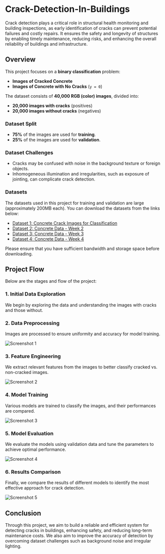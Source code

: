 # Crack-Detection-In-Buildings
Crack detection plays a critical role in structural health monitoring and building inspections, as early identification of cracks can prevent potential failures and costly repairs. It ensures the safety and longevity of structures by enabling timely maintenance, reducing risks, and enhancing the overall reliability of buildings and infrastructure.

## Overview

This project focuses on a **binary classification** problem:

- **Images of Cracked Concrete**
- **Images of Concrete with No Cracks** (`y = 0`)

The dataset consists of **40,000 RGB (color) images**, divided into:

- **20,000 images with cracks** (positives)
- **20,000 images without cracks** (negatives)

### Dataset Split

- **75%** of the images are used for **training**.
- **25%** of the images are used for **validation**.

### Dataset Challenges

- Cracks may be confused with noise in the background texture or foreign objects.
- Inhomogeneous illumination and irregularities, such as exposure of jointing, can complicate crack detection.

### Datasets

The datasets used in this project for training and validation are large (approximately 200MB each). You can download the datasets from the links below:

- [Dataset 1: Concrete Crack Images for Classification](https://s3-api.us-geo.objectstorage.softlayer.net/cf-courses-data/CognitiveClass/DL0321EN/data/images/concrete_crack_images_for_classification.zip)
- [Dataset 2: Concrete Data - Week 2](https://s3-api.us-geo.objectstorage.softlayer.net/cf-courses-data/CognitiveClass/DL0321EN/data/concrete_data_week2.zip)
- [Dataset 3: Concrete Data - Week 3](https://cf-courses-data.s3.us.cloud-object-storage.appdomain.cloud/IBMDeveloperSkillsNetwork-DL0321EN-SkillsNetwork/concrete_data_week3.zip)
- [Dataset 4: Concrete Data - Week 4](https://s3-api.us-geo.objectstorage.softlayer.net/cf-courses-data/CognitiveClass/DL0321EN/data/concrete_data_week4.zip)

Please ensure that you have sufficient bandwidth and storage space before downloading.

## Project Flow

Below are the stages and flow of the project:

### 1. Initial Data Exploration
We begin by exploring the data and understanding the images with cracks and those without.

### 2. Data Preprocessing
Images are processed to ensure uniformity and accuracy for model training.

![Screenshot 1](https://github.com/user-attachments/assets/8ff8f347-ec25-4b91-a99d-9c65e1a4866e)

### 3. Feature Engineering
We extract relevant features from the images to better classify cracked vs. non-cracked images.

![Screenshot 2](https://github.com/user-attachments/assets/20f9b35b-eb51-480a-ab4f-49b909fb957b)

### 4. Model Training
Various models are trained to classify the images, and their performances are compared.

![Screenshot 3](https://github.com/user-attachments/assets/92cae870-1cee-4ba7-aef5-2d5f6ffa9ad5)

### 5. Model Evaluation
We evaluate the models using validation data and tune the parameters to achieve optimal performance.

![Screenshot 4](https://github.com/user-attachments/assets/54388c29-654f-4ad1-9dc1-3954b2638934)

### 6. Results Comparison
Finally, we compare the results of different models to identify the most effective approach for crack detection.

![Screenshot 5](https://github.com/user-attachments/assets/06be2ea4-fa5f-4a57-ac1a-fe9c403b3615)

## Conclusion

Through this project, we aim to build a reliable and efficient system for detecting cracks in buildings, enhancing safety, and reducing long-term maintenance costs. We also aim to improve the accuracy of detection by overcoming dataset challenges such as background noise and irregular lighting.
